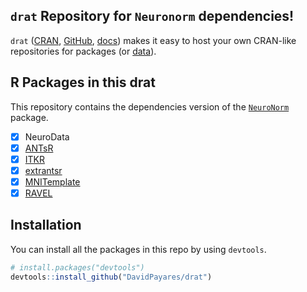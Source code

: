 
## `drat` Repository for `Neuronorm` dependencies!

`drat` ([CRAN](https://cran.r-project.org/package=drat), [GitHub](https://github.com/eddelbuettel/drat), [docs](https://eddelbuettel.github.io/drat)) makes it easy to host your own CRAN-like repositories for packages (or [data](https://journal.r-project.org/archive/2017/RJ-2017-026/index.html)).

## R Packages in this drat

This repository contains the dependencies version of the [`NeuroNorm`](https://github.com/DavidPayares/neuronorm) package.
- [x] NeuroData
- [x] [ANTsR](https://github.com/stnava/ANTsR/releases/)
- [x] [ITKR](https://github.com/stnava/ITKR)
- [x] [extrantsr](https://github.com/muschellij2/extrantsr/releases/)
- [x] [MNITemplate](https://github.com/Jfortin1/MNITemplate)
- [x] [RAVEL](https://github.com/Jfortin1/RAVEL)

## Installation

You can install all the packages in this repo by using `devtools`.

``` r
# install.packages("devtools")
devtools::install_github("DavidPayares/drat")
```
